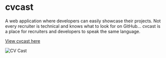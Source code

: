# cvcast

A web application where developers can easily showcase their projects.  Not every recruiter is technical and knows what to look for on GitHub... cvcast is a place for recruiters and developers to speak the same language.  

<a href="https://cvcast.herokuapp.com/" target="_blank">View cvcast here</a>

![CV Cast](https://media.giphy.com/media/xT0xevfVNc4z5bcLV6/giphy.gif)





